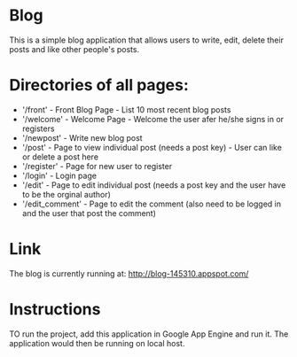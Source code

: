 # Blog
This is a simple blog application that allows users to write, edit, delete their posts and like other people's posts.

# Directories of all pages:
- '/front' - Front Blog Page - List 10 most recent blog posts
- '/welcome' - Welcome Page - Welcome the user afer he/she signs in or registers
- '/newpost' - Write new blog post
- '/post' - Page to view individual post (needs a post key) - User can like or delete a post here
- '/register' - Page for new user to register
- '/login' - Login page
- '/edit' - Page to edit individual post (needs a post key and the user have to be the orginal author)
- '/edit_comment' - Page to edit the comment (also need to be logged in and the user that post the comment)

# Link
The blog is currently running at: http://blog-145310.appspot.com/

# Instructions
TO run the project, add this application in Google App Engine and run it. The application would then be running
on local host.